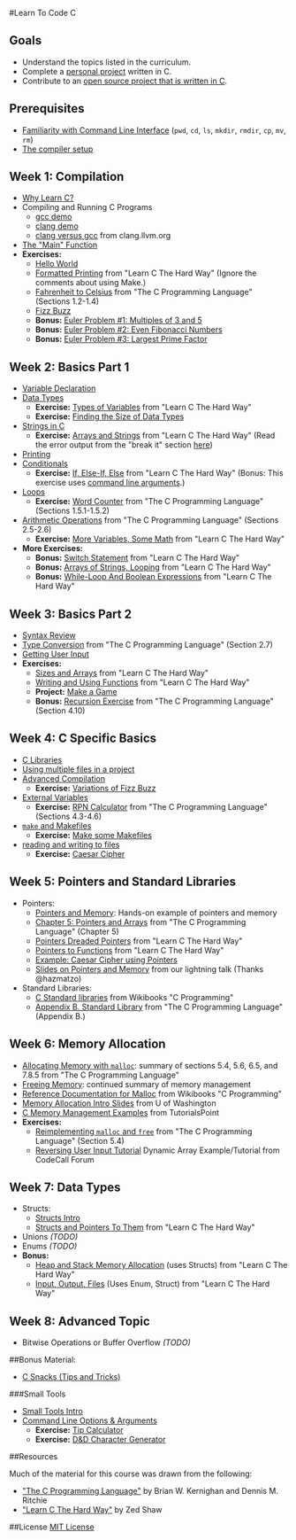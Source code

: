 #Learn To Code C

## Goals
 - Understand the topics listed in the curriculum.
 - Complete a [personal project][project-ideas] written in C.
 - Contribute to an [open source project that is written in
   C][open-source-c-projects].

[open-source-c-projects]: notes/meta/open_source_projects.md
[project-ideas]: notes/meta/project_ideas.md

## Prerequisites
 - [Familiarity with Command Line Interface][learn-cli] (`pwd`, `cd`, `ls`, `mkdir`, `rmdir`, `cp`, `mv`, `rm`)
 - [The compiler setup][c-setup]

[learn-cli]: http://cli.learncodethehardway.org/book/
[c-setup]: http://c.learncodethehardway.org/book/ex0.html

## Week 1: Compilation
 - [Why Learn C?][why-learn-c]
 - Compiling and Running C Programs
   - [gcc demo][gcc-demo]
   - [clang demo][clang-demo]
   - [clang versus gcc][clang-vs-gcc] from clang.llvm.org
 - [The "Main" Function][main]
 - **Exercises:**
   - [Hello World][hello-world]
   - [Formatted Printing][learn-c-hard-way-ex-3] from "Learn C The Hard Way"
     (Ignore the comments about using Make.)
   - [Fahrenheit to Celsius][k-r-p8] from "The C Programming Language" (Sections
     1.2-1.4)
   - [Fizz Buzz][fizz-buzz]
   - **Bonus:** [Euler Problem #1: Multiples of 3 and 5][euler-1]
   - **Bonus:** [Euler Problem #2: Even Fibonacci Numbers][euler-2]
   - **Bonus:** [Euler Problem #3: Largest Prime Factor][euler-3]


[why-learn-c]: notes/intro/why_learn_c.md
[gcc-demo]: notes/intro/gcc-demo.md
[clang-demo]: notes/intro/clang-demo.md
[clang-vs-gcc]: http://clang.llvm.org/comparison.html#gcc
[main]: notes/intro/main_function.md
[hello-world]: exercises/intro/hello_world.md
[fizz-buzz]: exercises/intro/fizz_buzz.md
[learn-c-hard-way-ex-3]: http://c.learncodethehardway.org/book/ex3.html
[k-r-p8]: http://www.iups.org/media/meeting_minutes/C.pdf#page=11
[euler-1]: https://projecteuler.net/problem=1
[euler-2]: https://projecteuler.net/problem=2
[euler-3]: https://projecteuler.net/problem=3

## Week 2: Basics Part 1
 - [Variable Declaration][variables]
 - [Data Types][data-types]
   - **Exercise:** [Types of Variables][learn-c-hard-way-ex-6] from "Learn C The Hard Way"
   - **Exercise:** [Finding the Size of Data Types][finding-size-of]
 - [Strings in C][c-strings]
   - **Exercise:** [Arrays and Strings][learn-c-hard-way-ex-9] from "Learn C The Hard Way"
   (Read the error output from the "break it" section [here][arrays-and-strings-break-it])
 - [Printing][printing]
 - [Conditionals][conditionals]
   - **Exercise:** [If, Else-If, Else][learn-c-hard-way-ex-12] from "Learn C The Hard Way" (Bonus: This exercise uses [command line arguments][command-line-options].)
 - [Loops][loops]
   - **Exercise:** [Word Counter][k-r-p20] from "The C Programming Language" (Sections 1.5.1-1.5.2)
 - [Arithmetic Operations][arithmetic-operations] from "The C Programming Language" (Sections 2.5-2.6)
   - **Exercise:** [More Variables, Some Math][learn-c-hard-way-ex-7] from "Learn C The Hard Way"
 - **More Exercises:**
   - **Bonus:** [Switch Statement][learn-c-hard-way-ex-13] from "Learn C The Hard Way"
   - **Bonus:** [Arrays of Strings, Looping][learn-c-hard-way-ex-10] from "Learn C The Hard Way"
   - **Bonus:** [While-Loop And Boolean Expressions][learn-c-hard-way-ex-11] from "Learn C The Hard Way"

[variables]: notes/intro/variables.md
[c-strings]: notes/intro/strings.md
[printing]: notes/intro/printing.md
[data-types]: notes/intro/data_types.md
[learn-c-hard-way-ex-6]: http://c.learncodethehardway.org/book/ex6.html
[finding-size-of]: exercises/data_types/finding_size_of.md
[learn-c-hard-way-ex-12]: http://c.learncodethehardway.org/book/ex12.html
[conditionals]: notes/intro/conditionals.md
[loops]: notes/intro/loops.md
[k-r-p20]: http://www.iups.org/media/meeting_minutes/C.pdf#page=21
[arithmetic-operations]: notes/intro/arithmetic_operations.md
[learn-c-hard-way-ex-7]: http://c.learncodethehardway.org/book/ex7.html
[learn-c-hard-way-ex-9]: http://c.learncodethehardway.org/book/ex9.html
[arrays-and-strings-break-it]: https://github.com/Frederick-S/Learn-C-The-Hard-Way-Exercise/tree/master/Ex9
[learn-c-hard-way-ex-13]: http://c.learncodethehardway.org/book/ex13.html
[learn-c-hard-way-ex-10]: http://c.learncodethehardway.org/book/ex10.html
[learn-c-hard-way-ex-11]: http://c.learncodethehardway.org/book/ex11.html

## Week 3: Basics Part 2
 - [Syntax Review][syntax-review]
 - [Type Conversion][k-r-p42] from "The C Programming Language" (Section 2.7)
 - [Getting User Input][getting-user-input]
 - **Exercises:**
   - [Sizes and Arrays][learn-c-hard-way-ex-8] from "Learn C The Hard Way"
   - [Writing and Using Functions][learn-c-hard-way-ex-14] from "Learn C The Hard Way"
   - **Project:** [Make a Game][game-project]
   - **Bonus:** [Recursion Exercise][k-r-p86] from "The C Programming Language" (Section 4.10)

[syntax-review]: notes/intro/syntax_review.md
[k-r-p42]: http://www.iups.org/media/meeting_minutes/C.pdf#page=40
[getting-user-input]: notes/intro/getting_user_input.md
[learn-c-hard-way-ex-8]: http://c.learncodethehardway.org/book/ex8.html
[learn-c-hard-way-ex-14]: http://c.learncodethehardway.org/book/ex14.html
[game-project]: projects/make_a_game.md
[k-r-p86]: http://www.iups.org/media/meeting_minutes/C.pdf#page=73

## Week 4: C Specific Basics
 - [C Libraries][c-libraries]
 - [Using multiple files in a project][using-mult-files]
 - [Advanced Compilation][advanced-compilation]
   - **Exercise:** [Variations of Fizz Buzz][fizz-buzz-variations]
 - [External Variables][external-variables]
   - **Exercise:** [RPN Calculator][k-r-p74] from "The C Programming Language" (Sections 4.3-4.6)
 - [`make` and Makefiles][make-files]
   - **Exercise:** [Make some Makefiles][makefile-exercise]
 - [reading and writing to files][reading-and-writing-to-files]
   - **Exercise:** [Caesar Cipher][caesar-cipher]

[c-libraries]: notes/intro/libraries_intro.md
[using-mult-files]: notes/organizing_code/using_multiple_files.md
[advanced-compilation]: notes/organizing_code/advanced_compilation.md
[external-variables]: notes/intro/external_variables.md
[fizz-buzz-variations]: exercises/organizing_code/fizz_buzz_variations.md
[k-r-p74]: http://www.iups.org/media/meeting_minutes/C.pdf#page=64
[make-files]: notes/organizing_code/make_files.md
[makefile-exercise]: exercises/organizing_code/makefiles.md
[reading-and-writing-to-files]: notes/intro/reading_and_writing_to_files.md
[caesar-cipher]: exercises/organizing_code/caesar_cipher.md

## Week 5: Pointers and Standard Libraries
 - Pointers:
   - [Pointers and Memory][pointers-memory]: Hands-on example of pointers and memory
   - [Chapter 5: Pointers and Arrays][k-r-p93] from "The C Programming Language" (Chapter 5)
   - [Pointers Dreaded Pointers][learn-c-hard-way-ex-15] from "Learn C The Hard Way"
   - [Pointers to Functions][learn-c-hard-way-ex-18] from "Learn C The Hard Way"
   - [Example: Caesar Cipher using Pointers][caesar-cipher-with-pointers]
   - [Slides on Pointers and Memory][zoe-slides-pointers-mem] from our lightning talk (Thanks @hazmatzo)
 - Standard Libraries:
   - [C Standard libraries][wikibook-c-standard-libraries] from Wikibooks "C Programming"
   - [Appendix B. Standard Library][k-r-p-241] from "The C Programming Language" (Appendix B.)

[pointers-memory]: notes/pointers/pointers_memory.md
[zoe-slides-pointers-mem]: https://docs.google.com/presentation/d/1okgHQMeEjSSEBe-6pg5BnSgQtutKi_Uc6dU0yXVLwUs/edit?usp=sharing
[k-r-p93]: http://www.iups.org/media/meeting_minutes/C.pdf#page=78
[learn-c-hard-way-ex-15]: http://c.learncodethehardway.org/book/ex15.html
[learn-c-hard-way-ex-18]: http://c.learncodethehardway.org/book/ex18.html
[caesar-cipher-with-pointers]: http://www.thegeekstuff.com/2014/08/c-caesar-cipher-example/
[wikibook-c-standard-libraries]: http://en.wikibooks.org/wiki/C_Programming/Standard_libraries
[k-r-p-241]: http://www.iups.org/media/meeting_minutes/C.pdf#page=200

## Week 6: Memory Allocation
 - [Allocating Memory with `malloc`][malloc-k-n-r-notes]: summary of sections 5.4, 5.6, 6.5, and 7.8.5 from "The C Programming Language"
 - [Freeing Memory][freeing-memory-k-n-r-notes]: continued summary of memory management
 - [Reference Documentation for Malloc][wikibooks-malloc] from Wikibooks "C Programming"
 - [Memory Allocation Intro Slides][mem-allocation-intro-slides] from U of Washington
 - [C Memory Management Examples][tutspoint-c-mem-management] from TutorialsPoint
 - **Exercises:**
   - [Reimplementing `malloc` and `free`][k-n-r-section-5-4] from "The C Programming Language" (Section 5.4)
   - [Reversing User Input Tutorial][reverse-user-input-tut] Dynamic Array Example/Tutorial from CodeCall Forum

[tutspoint-c-mem-management]: http://www.tutorialspoint.com/cprogramming/c_memory_management.htm
[wikibooks-malloc]: http://en.wikibooks.org/wiki/C_Programming/C_Reference/stdlib.h/malloc
[malloc-k-n-r-notes]: https://www.eskimo.com/~scs/cclass/notes/sx11a.html
[freeing-memory-k-n-r-notes]: https://www.eskimo.com/~scs/cclass/notes/sx11b.html
[mem-allocation-intro-slides]: https://d396qusza40orc.cloudfront.net/hardware/lecture_slides/10/101-memallocation-intro.pdf
[k-n-r-section-5-4]: http://www.iups.org/media/meeting_minutes/C.pdf#page=84
[reverse-user-input-tut]: http://forum.codecall.net/topic/51010-dynamic-arrays-using-malloc-and-realloc/

## Week 7: Data Types
 - Structs:
   - [Structs Intro][structs-intro]
   - [Structs and Pointers To Them][learn-c-hard-way-ex-16] from "Learn C The Hard Way"
 - Unions *(TODO)*
 - Enums *(TODO)*
 - **Bonus:**
   - [Heap and Stack Memory Allocation][learn-c-hard-way-ex-17] (uses Structs) from "Learn C The Hard Way"
   - [Input, Output, Files][learn-c-hard-way-ex-24] (Uses Enum, Struct) from "Learn C The Hard Way"

[structs-intro]: notes/data_structures/structs.md
[learn-c-hard-way-ex-16]: http://c.learncodethehardway.org/book/ex16.html
[learn-c-hard-way-ex-17]: http://c.learncodethehardway.org/book/ex17.html
[learn-c-hard-way-ex-24]: http://c.learncodethehardway.org/book/ex24.html

## Week 8: Advanced Topic
 - Bitwise Operations or Buffer Overflow *(TODO)*

##Bonus Material:

- [C Snacks (Tips and Tricks)][c-snacks]

[c-snacks]: notes/intro/c_snacks.md
###Small Tools
 - [Small Tools Intro][small-tools-intro]
 - [Command Line Options & Arguments][command-line-options]
   - **Exercise:** [Tip Calculator][tip-calculator]
   - **Exercise:** [D&D Character Generator][character-generator]

[small-tools-intro]: notes/small_tools/small_tools_intro.md
[command-line-options]: notes/small_tools/command_line_options.md
[tip-calculator]: exercises/command_line_opts_args/tip_calculator.md
[character-generator]: exercises/command_line_opts_args/character_generator.md

##Resources

Much of the material for this course was drawn from the following:
 - ["The C Programming Language"][k-r-main] by Brian W. Kernighan and Dennis M.  Ritchie
 - ["Learn C The Hard Way"][learn-c-hard-way-main] by Zed Shaw

[k-r-main]: http://www.iups.org/media/meeting_minutes/C.pdf
[learn-c-hard-way-main]: http://c.learncodethehardway.org/book/

##License
[MIT License][mit-license]

[mit-license]: ./MIT-LICENSE
